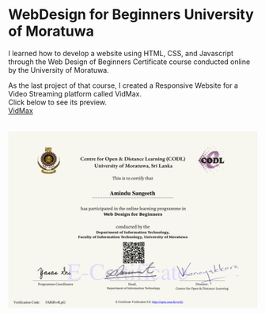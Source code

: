 # WebDesign for Beginners University of Moratuwa

I learned how to develop a website using HTML, CSS, and Javascript through the Web Design of Beginners Certificate course conducted online by the University of Moratuwa.

As the last project of that course, I created a Responsive Website for a Video Streaming platform called VidMax.  
Click below to see its preview. <br />
[VidMax](https://rawcdn.githack.com/AstroXxD/WebDesign-for-Beginners-UoM/b6700e37209c1604b74fccd7ca32afea6b452d68/VidMax-Project/index.html)
<br />
<br />
<br />
![alt text](https://github.com/AstroXxD/WebDesign-for-Beginners-UoM/blob/main/Certificate/Web_Design_for_Beginners_E-Certificate-1.png)
